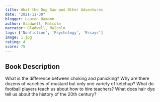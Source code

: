 ```yaml
---
title: What the Dog Saw and Other Adventures
date: "2021-11-30"
blogger: Lauren Hamann
author: Gladwell, Malcolm
narrator: Gladwell, Malcolm
tags: ['Nonfiction', 'Psychology', 'Essays']
image: 1.jpg
rating: 4
score: 75
---
```



## Book Description

What is the difference between choking and panicking? Why are there dozens of varieties of mustard but only one variety of ketchup? What do football players teach us about how to hire teachers? What does hair dye tell us about the history of the 20th century?